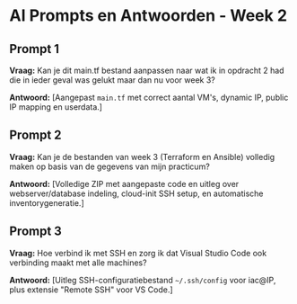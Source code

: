 
# AI Prompts en Antwoorden - Week 2

## Prompt 1
**Vraag:** Kan je dit main.tf bestand aanpassen naar wat ik in opdracht 2 had die in ieder geval was gelukt maar dan nu voor week 3?

**Antwoord:** [Aangepast `main.tf` met correct aantal VM's, dynamic IP, public IP mapping en userdata.]

## Prompt 2
**Vraag:** Kan je de bestanden van week 3 (Terraform en Ansible) volledig maken op basis van de gegevens van mijn practicum?

**Antwoord:** [Volledige ZIP met aangepaste code en uitleg over webserver/database indeling, cloud-init SSH setup, en automatische inventorygeneratie.]

## Prompt 3
**Vraag:** Hoe verbind ik met SSH en zorg ik dat Visual Studio Code ook verbinding maakt met alle machines?

**Antwoord:** [Uitleg SSH-configuratiebestand `~/.ssh/config` voor iac@IP, plus extensie "Remote SSH" voor VS Code.]
